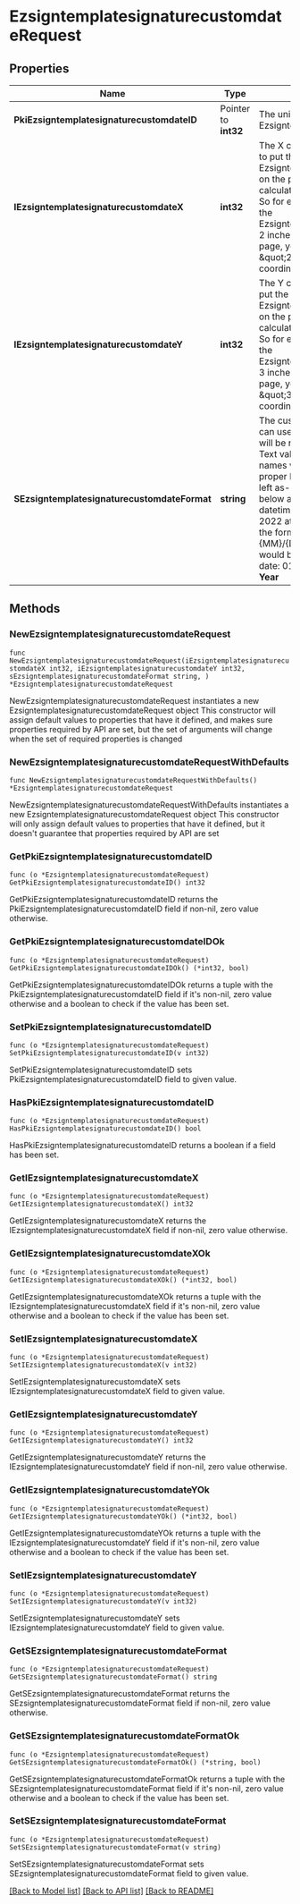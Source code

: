 # EzsigntemplatesignaturecustomdateRequest

## Properties

Name | Type | Description | Notes
------------ | ------------- | ------------- | -------------
**PkiEzsigntemplatesignaturecustomdateID** | Pointer to **int32** | The unique ID of the Ezsigntemplatesignaturecustomdate | [optional] 
**IEzsigntemplatesignaturecustomdateX** | **int32** | The X coordinate (Horizontal) where to put the Ezsigntemplatesignaturecustomdate on the page.  Coordinate is calculated at 100dpi (dot per inch). So for example, if you want to put the Ezsigntemplatesignaturecustomdate 2 inches from the left border of the page, you would use \&quot;200\&quot; for the X coordinate. | 
**IEzsigntemplatesignaturecustomdateY** | **int32** | The Y coordinate (Vertical) where to put the Ezsigntemplatesignaturecustomdate on the page.  Coordinate is calculated at 100dpi (dot per inch). So for example, if you want to put the Ezsigntemplatesignaturecustomdate 3 inches from the top border of the page, you would use \&quot;300\&quot; for the Y coordinate. | 
**SEzsigntemplatesignaturecustomdateFormat** | **string** | The custom date format to use  You can use the codes below and they will be replaced at signature time. Text values like month and day names will be rendered in the proper language. Other text will be left as-is.  The codes examples below are based on the following datetime: Thursday, January 6, 2022 at 08:07:09 EST  For example, the format \&quot;Signature date: {MM}/{DD}/{YYYY} {hh}:{mm}\&quot; would become \&quot;Signature date: 01/06/2022 08:07\&quot;  **Year**  | Code | Example | | - | - | | {YYYY} | 2022 | | {YY} | 22 |  **Month**  | Code | Example | | - | - | | {MonthCapitalize} | Janvier | | {Month} | janvier | | {MM} | 01 | | {M} | 1 |  **Day**  | Code | Example | | - | - | | {DayCapitalize} | Jeudi | | {Day} | jeudi | | {DD} | 06 | | {D} | 6 |  **Hour**  | Code | Example | | - | - | | {hh} | 08 |  **Minute**  | Code | Example | | - | - | | {mm} | 07 |  **Second**  | Code | Example | | - | - | | {ss} | 09 |        **Timezone**  | Code | Example | | - | - | | {Z} | EST |       **Time**  | Code | Example | | - | - | | {Time} | 08:07:09 |   | {TimeZ} | 08:07:09 EST |     **Date**  | Code | Example | | - | - | | {Date} | 2022-01-06 |   | {DateText} | 1er Janvier 2022 |  **Full**  | Code | Example | | - | - | | {DateTime} | 2022-01-06 08:07:09 |   | {DateTimeZ} | 2022-01-06 08:07:09 EST |  | 

## Methods

### NewEzsigntemplatesignaturecustomdateRequest

`func NewEzsigntemplatesignaturecustomdateRequest(iEzsigntemplatesignaturecustomdateX int32, iEzsigntemplatesignaturecustomdateY int32, sEzsigntemplatesignaturecustomdateFormat string, ) *EzsigntemplatesignaturecustomdateRequest`

NewEzsigntemplatesignaturecustomdateRequest instantiates a new EzsigntemplatesignaturecustomdateRequest object
This constructor will assign default values to properties that have it defined,
and makes sure properties required by API are set, but the set of arguments
will change when the set of required properties is changed

### NewEzsigntemplatesignaturecustomdateRequestWithDefaults

`func NewEzsigntemplatesignaturecustomdateRequestWithDefaults() *EzsigntemplatesignaturecustomdateRequest`

NewEzsigntemplatesignaturecustomdateRequestWithDefaults instantiates a new EzsigntemplatesignaturecustomdateRequest object
This constructor will only assign default values to properties that have it defined,
but it doesn't guarantee that properties required by API are set

### GetPkiEzsigntemplatesignaturecustomdateID

`func (o *EzsigntemplatesignaturecustomdateRequest) GetPkiEzsigntemplatesignaturecustomdateID() int32`

GetPkiEzsigntemplatesignaturecustomdateID returns the PkiEzsigntemplatesignaturecustomdateID field if non-nil, zero value otherwise.

### GetPkiEzsigntemplatesignaturecustomdateIDOk

`func (o *EzsigntemplatesignaturecustomdateRequest) GetPkiEzsigntemplatesignaturecustomdateIDOk() (*int32, bool)`

GetPkiEzsigntemplatesignaturecustomdateIDOk returns a tuple with the PkiEzsigntemplatesignaturecustomdateID field if it's non-nil, zero value otherwise
and a boolean to check if the value has been set.

### SetPkiEzsigntemplatesignaturecustomdateID

`func (o *EzsigntemplatesignaturecustomdateRequest) SetPkiEzsigntemplatesignaturecustomdateID(v int32)`

SetPkiEzsigntemplatesignaturecustomdateID sets PkiEzsigntemplatesignaturecustomdateID field to given value.

### HasPkiEzsigntemplatesignaturecustomdateID

`func (o *EzsigntemplatesignaturecustomdateRequest) HasPkiEzsigntemplatesignaturecustomdateID() bool`

HasPkiEzsigntemplatesignaturecustomdateID returns a boolean if a field has been set.

### GetIEzsigntemplatesignaturecustomdateX

`func (o *EzsigntemplatesignaturecustomdateRequest) GetIEzsigntemplatesignaturecustomdateX() int32`

GetIEzsigntemplatesignaturecustomdateX returns the IEzsigntemplatesignaturecustomdateX field if non-nil, zero value otherwise.

### GetIEzsigntemplatesignaturecustomdateXOk

`func (o *EzsigntemplatesignaturecustomdateRequest) GetIEzsigntemplatesignaturecustomdateXOk() (*int32, bool)`

GetIEzsigntemplatesignaturecustomdateXOk returns a tuple with the IEzsigntemplatesignaturecustomdateX field if it's non-nil, zero value otherwise
and a boolean to check if the value has been set.

### SetIEzsigntemplatesignaturecustomdateX

`func (o *EzsigntemplatesignaturecustomdateRequest) SetIEzsigntemplatesignaturecustomdateX(v int32)`

SetIEzsigntemplatesignaturecustomdateX sets IEzsigntemplatesignaturecustomdateX field to given value.


### GetIEzsigntemplatesignaturecustomdateY

`func (o *EzsigntemplatesignaturecustomdateRequest) GetIEzsigntemplatesignaturecustomdateY() int32`

GetIEzsigntemplatesignaturecustomdateY returns the IEzsigntemplatesignaturecustomdateY field if non-nil, zero value otherwise.

### GetIEzsigntemplatesignaturecustomdateYOk

`func (o *EzsigntemplatesignaturecustomdateRequest) GetIEzsigntemplatesignaturecustomdateYOk() (*int32, bool)`

GetIEzsigntemplatesignaturecustomdateYOk returns a tuple with the IEzsigntemplatesignaturecustomdateY field if it's non-nil, zero value otherwise
and a boolean to check if the value has been set.

### SetIEzsigntemplatesignaturecustomdateY

`func (o *EzsigntemplatesignaturecustomdateRequest) SetIEzsigntemplatesignaturecustomdateY(v int32)`

SetIEzsigntemplatesignaturecustomdateY sets IEzsigntemplatesignaturecustomdateY field to given value.


### GetSEzsigntemplatesignaturecustomdateFormat

`func (o *EzsigntemplatesignaturecustomdateRequest) GetSEzsigntemplatesignaturecustomdateFormat() string`

GetSEzsigntemplatesignaturecustomdateFormat returns the SEzsigntemplatesignaturecustomdateFormat field if non-nil, zero value otherwise.

### GetSEzsigntemplatesignaturecustomdateFormatOk

`func (o *EzsigntemplatesignaturecustomdateRequest) GetSEzsigntemplatesignaturecustomdateFormatOk() (*string, bool)`

GetSEzsigntemplatesignaturecustomdateFormatOk returns a tuple with the SEzsigntemplatesignaturecustomdateFormat field if it's non-nil, zero value otherwise
and a boolean to check if the value has been set.

### SetSEzsigntemplatesignaturecustomdateFormat

`func (o *EzsigntemplatesignaturecustomdateRequest) SetSEzsigntemplatesignaturecustomdateFormat(v string)`

SetSEzsigntemplatesignaturecustomdateFormat sets SEzsigntemplatesignaturecustomdateFormat field to given value.



[[Back to Model list]](../README.md#documentation-for-models) [[Back to API list]](../README.md#documentation-for-api-endpoints) [[Back to README]](../README.md)


